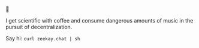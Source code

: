👋

I get scientific with coffee and consume dangerous amounts of music in the pursuit of decentralization.

Say hi: `curl zeekay.chat | sh`
